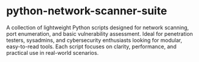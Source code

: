 # python-network-scanner-suite
A collection of lightweight Python scripts designed for network scanning, port enumeration, and basic vulnerability assessment. Ideal for penetration testers, sysadmins, and cybersecurity enthusiasts looking for modular, easy-to-read tools. Each script focuses on clarity, performance, and practical use in real-world scenarios.
